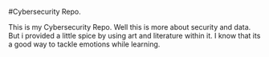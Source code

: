 #Cybersecurity Repo.

This is my Cybersecurity Repo.
Well this is more about security and data.
But i provided a little spice by using art and literature within it.
I know that its a good way to tackle emotions while learning.
